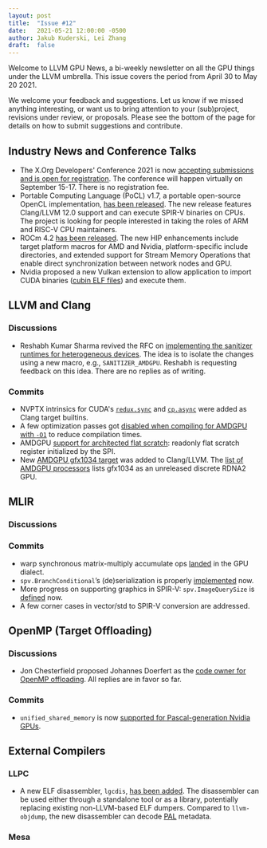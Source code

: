 ```yaml
---
layout: post
title:  "Issue #12"
date:   2021-05-21 12:00:00 -0500
author: Jakub Kuderski, Lei Zhang
draft:  false
---
```


Welcome to LLVM GPU News, a bi-weekly newsletter on all the GPU things under the LLVM umbrella.
This issue covers the period from April 30 to May 20 2021.

We welcome your feedback and suggestions. Let us know if we missed anything interesting, or want us to bring attention to your (sub)project, revisions under review, or proposals. Please see the bottom of the page for details on how to submit suggestions and contribute.


## Industry News and Conference Talks

*  The X.Org Developers' Conference 2021 is now [accepting submissions and is open for registration](https://lists.freedesktop.org/archives/wayland-devel/2021-May/041828.html). The conference will happen virtually on September 15-17. There is no registration fee.
*  Portable Computing Language (PoCL) v1.7, a portable open-source OpenCL implementation, [has been released](https://lists.llvm.org/pipermail/llvm-dev/2021-May/150654.html). The new release features Clang/LLVM 12.0 support and can execute SPIR-V binaries on CPUs. The project is looking for people interested in taking the roles of ARM and RISC-V CPU maintainers.
*  ROCm 4.2 [has been released](https://github.com/RadeonOpenCompute/ROCm/blob/f7b3a38d4988d41247ded9d4fdb3a405e90cc089/AMD_ROCm_Release_Notes_v4.2.pdf). The new HIP enhancements include target platform macros for AMD and Nvidia, platform-specific include directories, and extended support for Stream Memory Operations that enable direct synchronization between network nodes and GPU.
*  Nvidia proposed a new Vulkan extension to allow application to import CUDA binaries ([cubin ELF files](https://docs.nvidia.com/cuda/cuda-binary-utilities/index.html#cuda-binary)) and execute them.


##  LLVM and Clang

### Discussions

*  Reshabh Kumar Sharma revived the RFC on [implementing the sanitizer runtimes for heterogeneous devices](https://lists.llvm.org/pipermail/llvm-dev/2021-May/150490.html). The idea is to isolate the changes using a new macro, e.g., `SANITIZER_AMDGPU`. Reshabh is requesting feedback on this idea. There are no replies as of writing.

### Commits

*  NVPTX intrinsics for CUDA's [`redux.sync`](https://reviews.llvm.org/D100124) and [`cp.async`](https://reviews.llvm.org/D100394) were added as Clang target builtins.
*  A few optimization passes got [disabled when compiling for AMDGPU with `-O1`](https://reviews.llvm.org/D101414) to reduce compilation times.
*  AMDGPU [support for architected flat scratch](https://llvm.org/docs/AMDGPUUsage.html#processors): readonly flat scratch register initialized by the SPI.
*  New [AMDGPU gfx1034 target](https://reviews.llvm.org/D102306) was added to Clang/LLVM. The [list of AMDGPU processors](https://llvm.org/docs/AMDGPUUsage.html#processors) lists gfx1034 as an unreleased discrete RDNA2 GPU.


## MLIR

### Discussions

### Commits

*  warp synchronous matrix-multiply accumulate ops [landed](https://reviews.llvm.org/D95330) in the GPU dialect.
*  `spv.BranchConditional`’s (de)serialization is properly [implemented](https://reviews.llvm.org/D101602) now.
*  More progress on supporting graphics in SPIR-V: `spv.ImageQuerySize` is [defined](https://reviews.llvm.org/D102029) now.
*  A few corner cases in vector/std to SPIR-V conversion are addressed.


## OpenMP (Target Offloading)

### Discussions

*  Jon Chesterfield proposed Johannes Doerfert as the [code owner for OpenMP offloading](https://lists.llvm.org/pipermail/llvm-dev/2021-May/150602.html). All replies are in favor so far.

### Commits

*  `unified_shared_memory` is now [supported for Pascal-generation Nvidia GPUs](https://reviews.llvm.org/D101595).


## External Compilers

### LLPC

*  A new ELF disassembler, `lgcdis`, [has been added](https://github.com/GPUOpen-Drivers/llpc/pull/1241). The disassembler can be used either through a standalone tool or as a library, potentially replacing existing non-LLVM-based ELF dumpers. Compared to `llvm-objdump`, the new disassembler can decode [PAL](https://github.com/GPUOpen-Drivers/pal) metadata.

### Mesa
